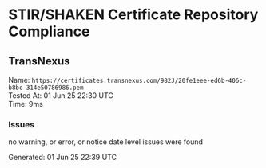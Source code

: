 # STIR/SHAKEN Certificate Repository Compliance

## TransNexus

Name: `https://certificates.transnexus.com/982J/20fe1eee-ed6b-406c-b8bc-314e50786986.pem`\
Tested At: 01 Jun 25 22:30 UTC\
Time: 9ms

### Issues

no warning, or error, or notice date level issues were found

Generated: 01 Jun 25 22:39 UTC